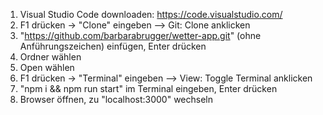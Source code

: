 1. Visual Studio Code downloaden: https://code.visualstudio.com/
3. F1 drücken -> "Clone" eingeben --> Git: Clone anklicken
4. "https://github.com/barbarabrugger/wetter-app.git" (ohne Anführungszeichen) einfügen, Enter drücken
5. Ordner wählen
6. Open wählen
7. F1 drücken -> "Terminal" eingeben --> View: Toggle Terminal anklicken
8. "npm i && npm run start" im Terminal eingeben, Enter drücken
9. Browser öffnen, zu "localhost:3000" wechseln
